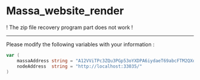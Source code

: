 # Massa_website_render

! The zip file recovery program part does not work !

---
Please modify the following variables with your information :
```go
var (
	massaAddress string = "A12VViTPc3ZQu3PGp53oYXDPA6iydaeT69abcFTM2QXo6BFKMsv7"
	nodeAddress  string = "http://localhost:33035/"
)
```
